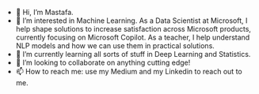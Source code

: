 - 👋 Hi, I’m Mastafa.
- 👀 I’m interested in Machine Learning. As a Data Scientist at Microsoft, I help shape solutions to increase satisfaction across Microsoft products, currently focusing on Microsoft Copilot. As a teacher, I help understand NLP models and how we can use them in practical solutions. 
- 🌱 I’m currently learning all sorts of stuff in Deep Learning and Statistics.
- 💞️ I’m looking to collaborate on anything cutting edge! 
- 📫 How to reach me: use my Medium and my Linkedin to reach out to me. 

<!---
MastafaF/MastafaF is a ✨ special ✨ repository because its `README.md` (this file) appears on your GitHub profile.
You can click the Preview link to take a look at your changes.
--->
